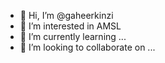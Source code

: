 - 👋 Hi, I’m @gaheerkinzi
- 👀 I’m interested in AMSL
- 🌱 I’m currently learning ...
- 💞️ I’m looking to collaborate on ...
